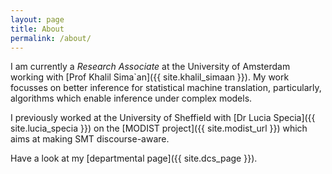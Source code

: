 ```yaml
---
layout: page
title: About
permalink: /about/
---
```


I am currently a *Research Associate* at the University of Amsterdam working with [Prof Khalil Sima`an]({{ site.khalil_simaan }}).
My work focusses on better inference for statistical machine translation, particularly, algorithms
which enable inference under complex models.

I previously worked at the University of Sheffield with [Dr Lucia Specia]({{ site.lucia_specia }}) on the [MODIST project]({{ site.modist_url }}) which aims at making SMT discourse-aware.

Have a look at my [departmental page]({{ site.dcs_page }}).

